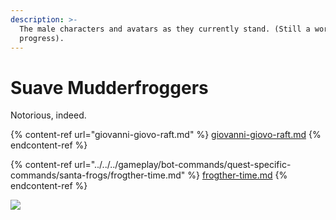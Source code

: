 ```yaml
---
description: >-
  The male characters and avatars as they currently stand. (Still a work in
  progress).
---
```


# Suave Mudderfroggers

Notorious, indeed.

{% content-ref url="giovanni-giovo-raft.md" %}
[giovanni-giovo-raft.md](giovanni-giovo-raft.md)
{% endcontent-ref %}

{% content-ref url="../../../gameplay/bot-commands/quest-specific-commands/santa-frogs/frogther-time.md" %}
[frogther-time.md](../../../gameplay/bot-commands/quest-specific-commands/santa-frogs/frogther-time.md)
{% endcontent-ref %}

![](<../../../.gitbook/assets/\_The Art of New Pangea -Frogland (8).jpg>)
